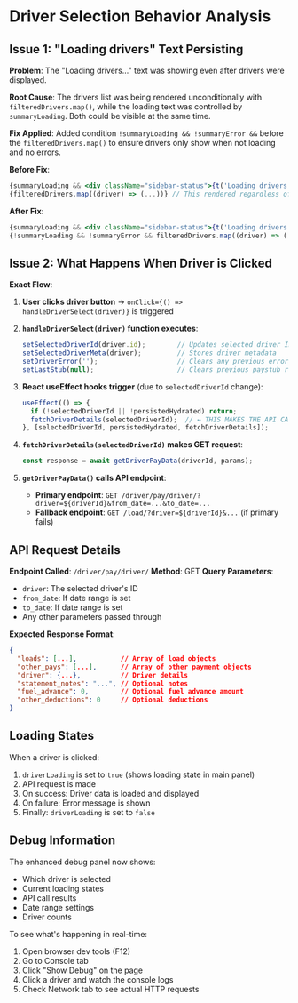 # Driver Selection Behavior Analysis

## Issue 1: "Loading drivers" Text Persisting

**Problem**: The "Loading drivers..." text was showing even after drivers were displayed.

**Root Cause**: The drivers list was being rendered unconditionally with `filteredDrivers.map()`, while the loading text was controlled by `summaryLoading`. Both could be visible at the same time.

**Fix Applied**: Added condition `!summaryLoading && !summaryError &&` before the `filteredDrivers.map()` to ensure drivers only show when not loading and no errors.

**Before Fix**:
```jsx
{summaryLoading && <div className="sidebar-status">{t('Loading drivers...')}</div>}
{filteredDrivers.map((driver) => (...))} // This rendered regardless of loading state
```

**After Fix**:
```jsx
{summaryLoading && <div className="sidebar-status">{t('Loading drivers...')}</div>}
{!summaryLoading && !summaryError && filteredDrivers.map((driver) => (...))} // Only shows when not loading
```

## Issue 2: What Happens When Driver is Clicked

**Exact Flow**:

1. **User clicks driver button** 
   → `onClick={() => handleDriverSelect(driver)}` is triggered

2. **`handleDriverSelect(driver)` function executes**:
   ```javascript
   setSelectedDriverId(driver.id);        // Updates selected driver ID
   setSelectedDriverMeta(driver);         // Stores driver metadata
   setDriverError('');                    // Clears any previous errors
   setLastStub(null);                     // Clears previous paystub results
   ```

3. **React useEffect hooks trigger** (due to `selectedDriverId` change):
   ```javascript
   useEffect(() => {
     if (!selectedDriverId || !persistedHydrated) return;
     fetchDriverDetails(selectedDriverId);  // ← THIS MAKES THE API CALL
   }, [selectedDriverId, persistedHydrated, fetchDriverDetails]);
   ```

4. **`fetchDriverDetails(selectedDriverId)` makes GET request**:
   ```javascript
   const response = await getDriverPayData(driverId, params);
   ```

5. **`getDriverPayData()` calls API endpoint**:
   - **Primary endpoint**: `GET /driver/pay/driver/?driver=${driverId}&from_date=...&to_date=...`
   - **Fallback endpoint**: `GET /load/?driver=${driverId}&...` (if primary fails)

## API Request Details

**Endpoint Called**: `/driver/pay/driver/`
**Method**: GET
**Query Parameters**:
- `driver`: The selected driver's ID
- `from_date`: If date range is set
- `to_date`: If date range is set
- Any other parameters passed through

**Expected Response Format**:
```json
{
  "loads": [...],           // Array of load objects
  "other_pays": [...],      // Array of other payment objects  
  "driver": {...},          // Driver details
  "statement_notes": "...", // Optional notes
  "fuel_advance": 0,        // Optional fuel advance amount
  "other_deductions": 0     // Optional deductions
}
```

## Loading States

When a driver is clicked:
1. `driverLoading` is set to `true` (shows loading state in main panel)
2. API request is made
3. On success: Driver data is loaded and displayed
4. On failure: Error message is shown
5. Finally: `driverLoading` is set to `false`

## Debug Information

The enhanced debug panel now shows:
- Which driver is selected
- Current loading states
- API call results
- Date range settings
- Driver counts

To see what's happening in real-time:
1. Open browser dev tools (F12)
2. Go to Console tab
3. Click "Show Debug" on the page
4. Click a driver and watch the console logs
5. Check Network tab to see actual HTTP requests